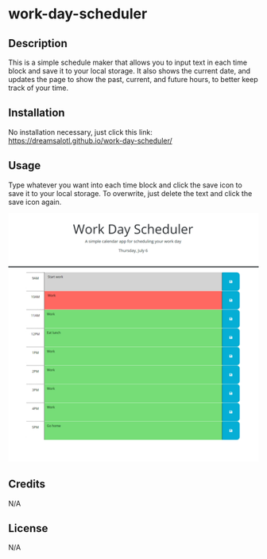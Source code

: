 # work-day-scheduler

## Description

This is a simple schedule maker that allows you to input text in each time block and save it to your local storage. It also shows the current date, and updates the page to show the past, current, and future hours, to better keep track of your time.

## Installation

No installation necessary, just click this link: https://dreamsalotl.github.io/work-day-scheduler/

## Usage

Type whatever you want into each time block and click the save icon to save it to your local storage. To overwrite, just delete the text and click the save icon again.

![Alt text](./Assets/images/image.png)

## Credits

N/A

## License

N/A